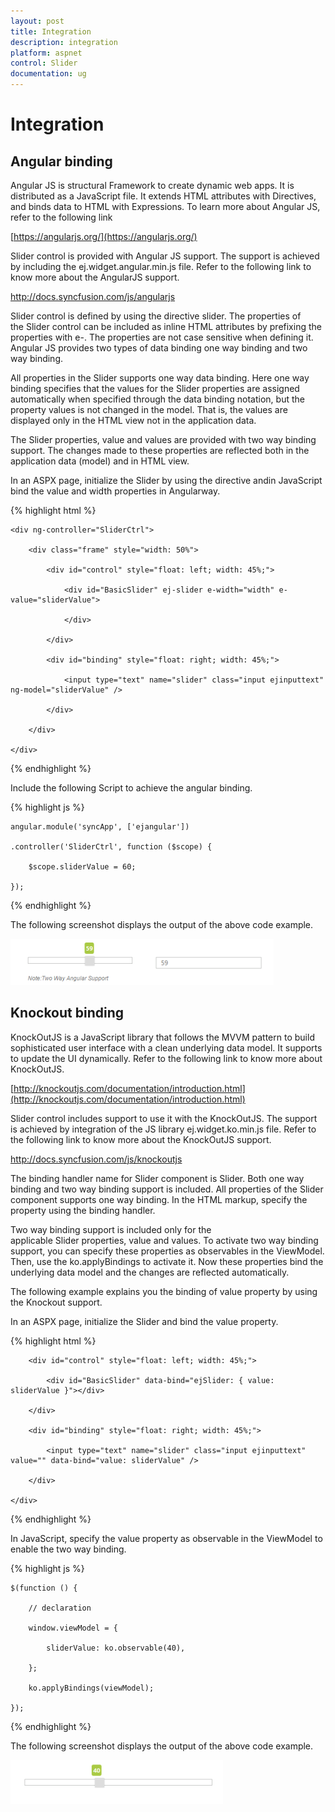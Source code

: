 ```yaml
---
layout: post
title: Integration
description: integration
platform: aspnet
control: Slider
documentation: ug
---
```


# Integration

## Angular binding

Angular JS is structural Framework to create dynamic web apps. It is distributed as a JavaScript file. It extends HTML attributes with Directives, and binds data to HTML with Expressions. To learn more about Angular JS, refer to the following link

[https://angularjs.org/](https://angularjs.org/)

Slider control is provided with Angular JS support. The support is achieved by including the ej.widget.angular.min.js file. Refer to the following link to know more about the AngularJS support.

<http://docs.syncfusion.com/js/angularjs>

Slider control is defined by using the directive slider. The properties of the Slider control can be included as inline HTML attributes by prefixing the properties with e-. The properties are not case sensitive when defining it. Angular JS provides two types of data binding one way binding and two way binding.

All properties in the Slider supports one way data binding. Here one way binding specifies that the values for the Slider properties are assigned automatically when specified through the data binding notation, but the property values is not changed in the model. That is, the values are displayed only in the HTML view not in the application data.

The Slider properties, value and values are provided with two way binding support. The changes made to these properties are reflected both in the application data (model) and in HTML view.

In an ASPX page, initialize the Slider by using the directive andin JavaScript bind the value and width properties in Angularway. 

{% highlight html %}



<div ng-app="syncApp">

    <div ng-controller="SliderCtrl">

        <div class="frame" style="width: 50%">

            <div id="control" style="float: left; width: 45%;">

                <div id="BasicSlider" ej-slider e-width="width" e-value="sliderValue">

                </div>

            </div>

            <div id="binding" style="float: right; width: 45%;">

                <input type="text" name="slider" class="input ejinputtext" ng-model="sliderValue" />

            </div>

        </div>

    </div>

</div>



{% endhighlight %}



Include the following Script to achieve the angular binding.

{% highlight js %}

    angular.module('syncApp', ['ejangular'])

    .controller('SliderCtrl', function ($scope) {

        $scope.sliderValue = 60;

    });



{% endhighlight %}



The following screenshot displays the output of the above code example.

 ![](Integration_images/Integration_img1.png)



## Knockout binding

KnockOutJS is a JavaScript library that follows the MVVM pattern to build sophisticated user interface with a clean underlying data model. It supports to update the UI dynamically. Refer to the following link to know more about KnockOutJS.

[http://knockoutjs.com/documentation/introduction.html](http://knockoutjs.com/documentation/introduction.html)

Slider control includes support to use it with the KnockOutJS. The support is achieved by integration of the JS library ej.widget.ko.min.js file. Refer to the following link to know more about the KnockOutJS support.

<http://docs.syncfusion.com/js/knockoutjs>

The binding handler name for Slider component is Slider. Both one way binding and two way binding support is included. All properties of the Slider component supports one way binding. In the HTML markup, specify the property using the binding handler.

Two way binding support is included only for the applicable Slider properties, value and values. To activate two way binding support, you can specify these properties as observables in the ViewModel. Then, use the ko.applyBindings to activate it. Now these properties bind the underlying data model and the changes are reflected automatically.

The following example explains you the binding of value property by using the Knockout support.

In an ASPX page, initialize the Slider and bind the value property. 

{% highlight html %}



<div class="frame">

        <div id="control" style="float: left; width: 45%;">

            <div id="BasicSlider" data-bind="ejSlider: { value: sliderValue }"></div>           

        </div>

        <div id="binding" style="float: right; width: 45%;">

            <input type="text" name="slider" class="input ejinputtext" value="" data-bind="value: sliderValue" />

        </div>

    </div>





{% endhighlight %}



In JavaScript, specify the value property as observable in the ViewModel to enable the two way binding.

{% highlight js %}



    $(function () {

        // declaration           

        window.viewModel = {

            sliderValue: ko.observable(40),

        };

        ko.applyBindings(viewModel);

    });





{% endhighlight %}



The following screenshot displays the output of the above code example.

 ![](Integration_images/Integration_img2.png)





